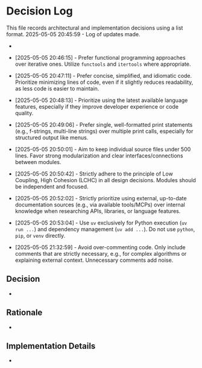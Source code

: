 # Decision Log

This file records architectural and implementation decisions using a list format.
2025-05-05 20:45:59 - Log of updates made.

*

* [2025-05-05 20:46:15] - Prefer functional programming approaches over iterative ones. Utilize `functools` and `itertools` where appropriate.
* [2025-05-05 20:47:11] - Prefer concise, simplified, and idiomatic code. Prioritize minimizing lines of code, even if it slightly reduces readability, as less code is easier to maintain.
* [2025-05-05 20:48:13] - Prioritize using the latest available language features, especially if they improve developer experience or code quality.
* [2025-05-05 20:49:06] - Prefer single, well-formatted print statements (e.g., f-strings, multi-line strings) over multiple print calls, especially for structured output like menus.
* [2025-05-05 20:50:01] - Aim to keep individual source files under 500 lines. Favor strong modularization and clear interfaces/connections between modules.
* [2025-05-05 20:50:42] - Strictly adhere to the principle of Low Coupling, High Cohesion (LCHC) in all design decisions. Modules should be independent and focused.
* [2025-05-05 20:52:02] - Strictly prioritize using external, up-to-date documentation sources (e.g., via available tools/MCPs) over internal knowledge when researching APIs, libraries, or language features.
* [2025-05-05 20:53:04] - Use `uv` exclusively for Python execution (`uv run ...`) and dependency management (`uv add ...`). Do not use `python`, `pip`, or `venv` directly.
* [2025-05-05 21:32:59] - Avoid over-commenting code. Only include comments that are strictly necessary, e.g., for complex algorithms or explaining external context. Unnecessary comments add noise.
## Decision

*

## Rationale

*

## Implementation Details

*

